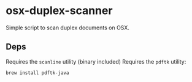 # osx-duplex-scanner

Simple script to scan duplex documents on OSX.

## Deps

Requires the `scanline` utility (binary included)
Requires the `pdftk` utility:

```sh
brew install pdftk-java
```
